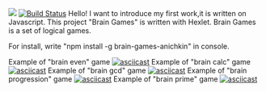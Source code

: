 <a href="https://codeclimate.com/github/FedirAnichkin/project-lvl1-s490/maintainability"><img src="https://api.codeclimate.com/v1/badges/0110915be1bcc8627286/maintainability" /></a>
[![Build Status](https://travis-ci.com/FedirAnichkin/project-lvl1-s490.svg?branch=master)](https://travis-ci.com/FedirAnichkin/project-lvl1-s490)
Hello!
I want to introduce my first work,it is written on Javascript.
This project "Brain Games" is written with Hexlet.
Brain Games is a set of logical games.

For install, write "npm install -g brain-games-anichkin" in console.

Example of "brain even" game
[![asciicast](https://asciinema.org/a/uhilOcJZCZ41TON3CUqOXgpSp.svg)](https://asciinema.org/a/uhilOcJZCZ41TON3CUqOXgpSp)
Example of "brain calc" game
[![asciicast](https://asciinema.org/a/8wdu1Wzkl6sPIGXDZ7jUffTbL.svg)](https://asciinema.org/a/8wdu1Wzkl6sPIGXDZ7jUffTbL)
Example of "brain gcd" game
[![asciicast](https://asciinema.org/a/HyO2HoGeLz0AMhWQ35Do9bdwK.svg)](https://asciinema.org/a/HyO2HoGeLz0AMhWQ35Do9bdwK)
Example of "brain progression" game
[![asciicast](https://asciinema.org/a/WEaMWPyGkjYMGiHNCjNckbIzC.svg)](https://asciinema.org/a/WEaMWPyGkjYMGiHNCjNckbIzC)
Example of "brain prime" game
[![asciicast](https://asciinema.org/a/ZhKWyoLGMtC8GAFvQ7bKPCEd8.svg)](https://asciinema.org/a/ZhKWyoLGMtC8GAFvQ7bKPCEd8)
